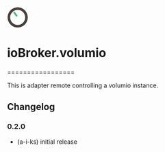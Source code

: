 ![Logo](admin/volumio.png)
# ioBroker.volumio
=================

This is adapter remote controlling a volumio instance.

## Changelog

### 0.2.0
* (a-i-ks) initial release

